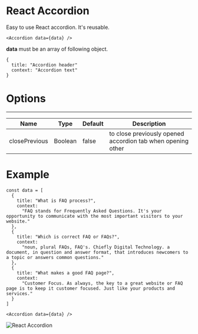 # React Accordion
Easy to use React accordion. It's reusable.

```<Accordion data={data} />```

<b>data</b> must be an array of following object.
```
{
  title: "Accordion header"
  context: "Accordion text"
}
```
# Options
<hr>

| Name | Type | Default | Description |
| ---- | ---- | ------- | ----------- |
| closePrevious | Boolean | false | to close previously opened accordion tab when opening other |

# Example

```
const data = [
  {
    title: "What is FAQ process?",
    context:
      "FAQ stands for Frequently Asked Questions. It's your opportunity to communicate with the most important visitors to your website."
  },
  {
    title: "Which is correct FAQ or FAQs?",
    context:
      "noun, plural FAQs, FAQ's. Chiefly Digital Technology. a document, in question and answer format, that introduces newcomers to a topic or answers common questions."
  },
  {
    title: "What makes a good FAQ page?",
    context:
      "Customer Focus. As always, the key to a great website or FAQ page is to keep it customer focused. Just like your products and services."
  }
]

<Accordion data={data} />
```

![React Accordion](./src/react_accordion_npm_package.png)
